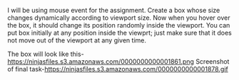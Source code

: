 I will be using mouse event for the assignment.
Create a box whose size changes dynamically according to viewport size. Now when you hover over the box, it should change its position randomly inside the viewport.
You can put box initially at any position inside the viewprt; just make sure that it does not move out of the viewport at any given time.

The box will look like this-https://ninjasfiles.s3.amazonaws.com/0000000000001861.png
Screenshot of final task-https://ninjasfiles.s3.amazonaws.com/0000000000001878.gif